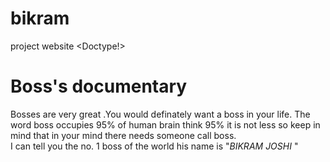 # bikram
project website
<Doctype!>
<html>
<head>
<title> All about boss </title>
</head>
<body>
<style>
.is{
back-ground:green;
}
</style>
<h1>Boss's documentary</h1>
<imgscr="https://th.bing.com/th/id/OIP.j9vJlhDR1SPAGGvPyJWEoAHaCU?pid=Api&rs=1"alt="boss" >
<p1>Bosses are very great .You would definately want a boss in your life. The word boss occupies 95% of human brain think 95% it is not less 
so keep in mind that in your mind there needs someone call boss.<br>I can tell you the no. 1 boss of the world his name is "<em class="is">BIKRAM JOSHI
</em>"




</body>
</html>
